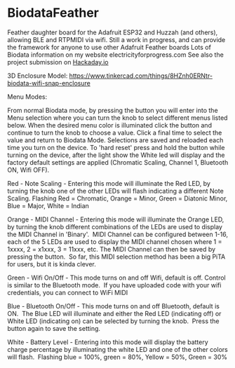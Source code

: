 # BiodataFeather
Feather daughter board for the Adafruit ESP32 and Huzzah (and others), allowing BLE and RTPMIDI via wifi.
Still a work in progress, and can provide the framework for anyone to use other Adafruit Feather boards
     Lots of Biodata information on my website electricityforprogress.com
See also the project submission on [Hackaday.io](https://hackaday.io/project/182849-biodata-sonification-v05)

3D Enclosure Model: https://www.tinkercad.com/things/8HZnh0ERNtr-biodata-wifi-snap-enclosure

Menu Modes:

From normal Biodata mode, by pressing the button you will enter into the Menu selection where you can turn the knob to select different menus listed below.  When the desired menu color is illuminated click the button and continue to turn the knob to choose a value.  Click a final time to select the value and return to Biodata Mode.  Selections are saved and reloaded each time you turn on the device.  To 'hard reset' press and hold the button while turning on the device, after the light show the White led will display and the factory default settings are applied (Chromatic Scaling, Channel 1, Bluetooth ON, Wifi OFF).

Red - Note Scaling - Entering this mode will illuminate the Red LED, by turning the knob one of the other LEDs will flash indicating a different Note Scaling. Flashing Red = Chromatic, Orange = Minor, Green = Diatonic Minor, Blue = Major, White = Indian

Orange - MIDI Channel - Entering this mode will illuminate the Orange LED, by turning the knob different combinations of the LEDs are used to display the MIDI Channel in 'Binary'.  MIDI Channel can be configured between 1-16, each of the 5 LEDs are used to display the MIDI channel chosen where 1 = 1xxxx, 2 = x1xxx, 3 = 11xxx, etc. The MIDI Channel can then be saved by pressing the button.  So far, this MIDI selection method has been a big PiTA for users, but it is kinda clever.

Green - Wifi On/Off - This mode turns on and off Wifi, default is off. Control is similar to the Bluetooth mode.  If you have uploaded code with your wifi credentials, you can connect to WiFi MIDI

Blue - Bluetooth On/Off - This mode turns on and off Bluetooth, default is ON.  The Blue LED will illuminate and either the Red LED (indicating off) or White LED (indicating on) can be selected by turning the knob.  Press the button again to save the setting.

White - Battery Level - Entering into this mode will display the battery charge percentage by illuminating the white LED and one of the other colors will flash.  Flashing blue = 100%, green = 80%, Yellow = 50%, Green = 30%
